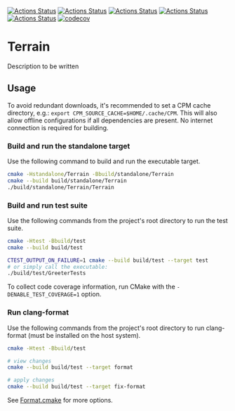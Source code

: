 [![Actions Status](https://github.com/Denmey/Terrain/workflows/MacOS/badge.svg)](https://github.com/Denmey/Terrain/actions)
[![Actions Status](https://github.com/Denmey/Terrain/workflows/Windows/badge.svg)](https://github.com/Denmey/Terrain/actions)
[![Actions Status](https://github.com/Denmey/Terrain/workflows/Ubuntu/badge.svg)](https://github.com/Denmey/Terrain/actions)
[![Actions Status](https://github.com/Denmey/Terrain/workflows/Style/badge.svg)](https://github.com/Denmey/Terrain/actions)
[![Actions Status](https://github.com/Denmey/Terrain/workflows/Install/badge.svg)](https://github.com/Denmey/Terrain/actions)
[![codecov](https://codecov.io/gh/Denmey/Terrain/branch/master/graph/badge.svg)](https://codecov.io/gh/Denmey/Terrain)

# Terrain

Description to be written

## Usage

To avoid redundant downloads, it's recommended to set a CPM cache directory, e.g.: `export CPM_SOURCE_CACHE=$HOME/.cache/CPM`.
This will also allow offline configurations if all dependencies are present.
No internet connection is required for building.

### Build and run the standalone target


Use the following command to build and run the executable target.

```bash
cmake -Hstandalone/Terrain -Bbuild/standalone/Terrain
cmake --build build/standalone/Terrain
./build/standalone/Terrain/Terrain
```

### Build and run test suite

Use the following commands from the project's root directory to run the test suite.

```bash
cmake -Htest -Bbuild/test
cmake --build build/test

CTEST_OUTPUT_ON_FAILURE=1 cmake --build build/test --target test
# or simply call the executable: 
./build/test/GreeterTests
```

To collect code coverage information, run CMake with the `-DENABLE_TEST_COVERAGE=1` option.

### Run clang-format

Use the following commands from the project's root directory to run clang-format (must be installed on the host system).

```bash
cmake -Htest -Bbuild/test

# view changes
cmake --build build/test --target format

# apply changes
cmake --build build/test --target fix-format
```

See [Format.cmake](https://github.com/TheLartians/Format.cmake) for more options.
